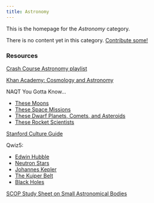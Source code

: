 ```yaml
---
title: Astronomy
---
```


This is the homepage for the *Astronomy* category.

There is no content yet in this category. [Contribute some!](/contribute/index.html)

### Resources

[Crash Course Astronomy playlist](https://www.youtube.com/watch?v=0rHUDWjR5gg&list=PL8dPuuaLjXtPAJr1ysd5yGIyiSFuh0mIL)

[Khan Academy: Cosmology and Astronomy](https://www.khanacademy.org/science/cosmology-and-astronomy)

NAQT You Gotta Know...

- [These Moons](https://www.naqt.com/you-gotta-know/moons.html)
- [These Space Missions](https://www.naqt.com/you-gotta-know/space-missions.html)
- [These Dwarf Planets, Comets, and Asteroids](https://www.naqt.com/you-gotta-know/dwarf-planets-comets-and-asteroids.html)
- [These Rocket Scientists](https://www.naqt.com/you-gotta-know/rocket-scientists.html)

[Stanford Culture Guide](https://ai.stanford.edu/~csewell/culture/astronomy.htm)

Qwiz5:

- [Edwin Hubble](https://www.qwizbowl.com/post/qwiz5-quizbowl-essentials-hubble)
- [Neutron Stars](https://www.qwizbowl.com/post/qwiz5-quizbowl-neutronstars)
- [Johannes Kepler](https://www.qwizbowl.com/post/qwiz5-quizbowl-kepler)
- [The Kuiper Belt](https://www.qwizbowl.com/post/qwiz5-quizbowl-kuiperbelt)
- [Black Holes](https://www.qwizbowl.com/post/qwiz5-quizbowl-blackholes)

[SCOP Study Sheet on Small Astronomical Bodies](https://scop-qb.org/wp-content/uploads/Small-Astronomical-Bodies-Cheat-Sheet.pdf)
